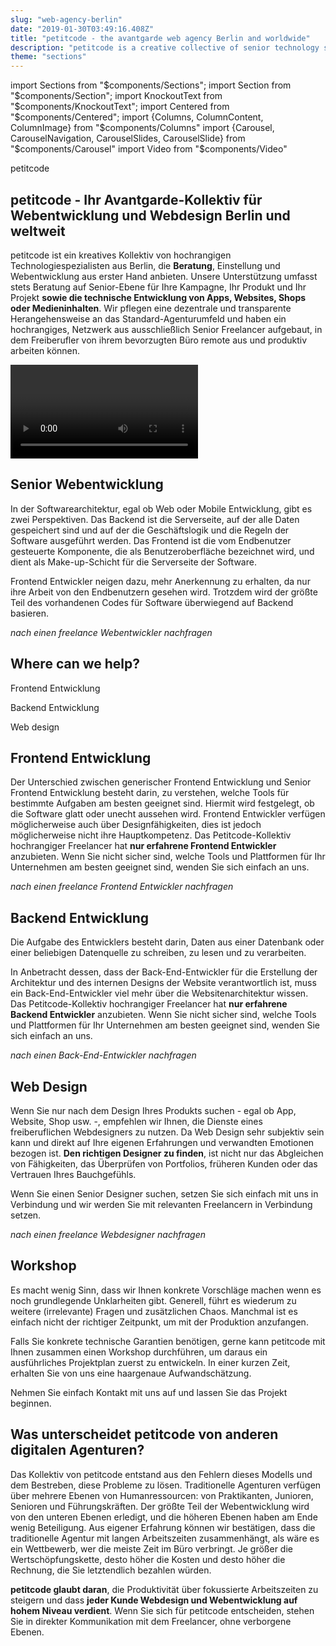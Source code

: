 ```yaml
---
slug: "web-agency-berlin"
date: "2019-01-30T03:49:16.408Z"
title: "petitcode - the avantgarde web agency Berlin and worldwide"
description: "petitcode is a creative collective of senior technology specialists. Whether you need a webdesign freelancer or a complete software solution, we only offer the best."
theme: "sections"
---
```


import Sections from "$components/Sections";
import Section from "$components/Section";
import KnockoutText from "$components/KnockoutText";
import Centered from "$components/Centered";
import {Columns, ColumnContent, ColumnImage} from "$components/Columns"
import {Carousel, CarouselNavigation, CarouselSlides, CarouselSlide} from "$components/Carousel"
import Video from "$components/Video"

<Sections>
<Section>
<Columns>
<ColumnContent>

<KnockoutText>petitcode</KnockoutText>

# petitcode - Ihr Avantgarde-Kollektiv für Webentwicklung und Webdesign Berlin und weltweit

petitcode ist ein kreatives Kollektiv von hochrangigen Technologiespezialisten aus Berlin, die **Beratung**, Einstellung und Webentwicklung aus erster Hand anbieten. Unsere Unterstützung umfasst stets Beratung auf Senior-Ebene für Ihre Kampagne, Ihr Produkt und Ihr Projekt **sowie die technische Entwicklung von Apps, Websites, Shops oder Medieninhalten**. Wir pflegen eine dezentrale und transparente Herangehensweise an das Standard-Agenturumfeld und haben ein hochrangiges, Netzwerk aus ausschließlich Senior Freelancer aufgebaut, in dem Freiberufler von ihrem bevorzugten Büro remote aus und produktiv arbeiten können.
</ColumnContent>
<ColumnImage file="med-badr-chemmaoui-630239-unsplash.jpg" alt="our decentralised web agency structure will help you connect to top quality freelancers">
</ColumnImage>
</Columns>
</Section>
<Section>
  <Video youtubeId="Jwkoo9k1tsg" description="Lorem ipsum dolor sit amet, consetetur sadipscing elitr,sed diam nonumy eirmod tempor invidunt."/>
</Section>
<Section>
<Columns reverse contentWidth="6">
<ColumnContent>

# Senior Webentwicklung

In der Softwarearchitektur, egal ob Web oder Mobile Entwicklung, gibt es zwei Perspektiven. Das Backend ist die Serverseite, auf der alle Daten gespeichert sind und auf der die Geschäftslogik und die Regeln der Software ausgeführt werden. Das Frontend ist die vom Endbenutzer gesteuerte Komponente, die als Benutzeroberfläche bezeichnet wird, und dient als Make-up-Schicht für die Serverseite der Software.

Frontend Entwickler neigen dazu, mehr Anerkennung zu erhalten, da nur ihre Arbeit von den Endbenutzern gesehen wird. Trotzdem wird der größte Teil des vorhandenen Codes für Software überwiegend auf Backend basieren.

*nach einen freelance Webentwickler nachfragen*

</ColumnContent>
<ColumnImage file="irfan-simsar-1144378-unsplash.jpg" alt="petitcode’s web design agency only executes state-of-the-art solutions">
</ColumnImage>
</Columns>

<Columns reverse contentWidth="6">
<ColumnContent>

# Where can we help?

<Carousel>
<CarouselNavigation>

Frontend Entwicklung

Backend Entwicklung

Web design

</CarouselNavigation>
<CarouselSlides>
<CarouselSlide>

## Frontend Entwicklung

Der Unterschied zwischen generischer Frontend Entwicklung und Senior Frontend Entwicklung besteht darin, zu verstehen, welche Tools für bestimmte Aufgaben am besten geeignet sind. Hiermit wird festgelegt, ob die Software glatt oder unecht aussehen wird. Frontend Entwickler verfügen möglicherweise auch über Designfähigkeiten, dies ist jedoch möglicherweise nicht ihre Hauptkompetenz. Das Petitcode-Kollektiv hochrangiger Freelancer hat **nur erfahrene Frontend Entwickler** anzubieten. Wenn Sie nicht sicher sind, welche Tools und Plattformen für Ihr Unternehmen am besten geeignet sind, wenden Sie sich einfach an uns.

*nach einen freelance Frontend Entwickler nachfragen*

</CarouselSlide>
<CarouselSlide>

## Backend Entwicklung

Die Aufgabe des Entwicklers besteht darin, Daten aus einer Datenbank oder einer beliebigen Datenquelle zu schreiben, zu lesen und zu verarbeiten.

In Anbetracht dessen, dass der Back-End-Entwickler für die Erstellung der Architektur und des internen Designs der Website verantwortlich ist, muss ein Back-End-Entwickler viel mehr über die Websitenarchitektur wissen. Das Petitcode-Kollektiv hochrangiger Freelancer hat **nur erfahrene Backend Entwickler** anzubieten. Wenn Sie nicht sicher sind, welche Tools und Plattformen für Ihr Unternehmen am besten geeignet sind, wenden Sie sich einfach an uns.

*nach einen Back-End-Entwickler nachfragen*

</CarouselSlide>
<CarouselSlide>

## Web Design

Wenn Sie nur nach dem Design Ihres Produkts suchen - egal ob App, Website, Shop usw. -, empfehlen wir Ihnen, die Dienste eines freiberuflichen Webdesigners zu nutzen. Da Web Design sehr subjektiv sein kann und direkt auf Ihre eigenen Erfahrungen und verwandten Emotionen bezogen ist. **Den richtigen Designer zu finden**, ist nicht nur das Abgleichen von Fähigkeiten, das Überprüfen von Portfolios, früheren Kunden oder das Vertrauen Ihres Bauchgefühls.

Wenn Sie einen Senior Designer suchen, setzen Sie sich einfach mit uns in Verbindung und wir werden Sie mit relevanten Freelancern in Verbindung setzen.

*nach einen freelance Webdesigner nachfragen*

</CarouselSlide>
</CarouselSlides>
</Carousel>
</ColumnContent>
<ColumnImage file="joshua-aragon-1280300-unsplash.jpg" alt="petitcode’s web design agency only executes state-of-the-art solutions">
</ColumnImage>
</Columns>
</Section>
<Section>
<Centered>

# Workshop

Es macht wenig Sinn, dass wir Ihnen konkrete Vorschläge machen wenn es noch grundlegende Unklarheiten gibt. Generell, führt es wiederum zu weitere (irrelevante) Fragen und zusätzlichen Chaos. Manchmal ist es einfach nicht der richtiger Zeitpunkt, um mit der Produktion anzufangen.

Falls Sie konkrete technische Garantien benötigen, gerne kann petitcode mit Ihnen zusammen einen Workshop durchführen, um daraus ein ausführliches Projektplan zuerst zu entwickeln. In einer kurzen Zeit, erhalten Sie von uns eine haargenaue Aufwandschätzung.

Nehmen Sie einfach Kontakt mit uns auf und lassen Sie das Projekt beginnen.

</Centered>
</Section>
<Section>
<Centered>

# Was unterscheidet petitcode von anderen digitalen Agenturen?

Das Kollektiv von petitcode entstand aus den Fehlern dieses Modells und dem Bestreben, diese Probleme zu lösen. Traditionelle Agenturen verfügen über mehrere Ebenen von Humanressourcen: von Praktikanten, Junioren, Senioren und Führungskräften. Der größte Teil der Webentwicklung wird von den unteren Ebenen erledigt, und die höheren Ebenen haben am Ende wenig Beteiligung. Aus eigener Erfahrung können wir bestätigen, dass die traditionelle Agentur mit langen Arbeitszeiten zusammenhängt, als wäre es ein Wettbewerb, wer die meiste Zeit im Büro verbringt. Je größer die Wertschöpfungskette, desto höher die Kosten und desto höher die Rechnung, die Sie letztendlich bezahlen würden.

**petitcode glaubt daran**, die Produktivität über fokussierte Arbeitszeiten zu steigern und dass **jeder Kunde Webdesign und Webentwicklung auf hohem Niveau verdient**. Wenn Sie sich für petitcode entscheiden, stehen Sie in direkter Kommunikation mit dem Freelancer, ohne verborgene Ebenen.

</Centered>
</Section>
</Sections>
